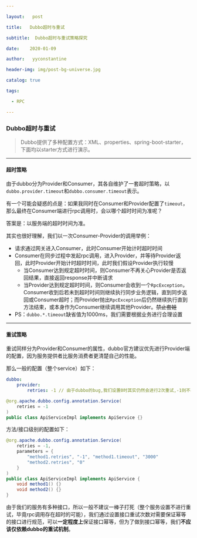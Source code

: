 ```yaml
---

layout:   post

title:   Dubbo超时与重试

subtitle:  Dubbo超时与重试策略探究

date:    2020-01-09

author:   yyconstantine

header-img: img/post-bg-universe.jpg

catalog: true

tags:

  - RPC

---
```


### Dubbo超时与重试

> Dubbo提供了多种配置方式：XML、properties、spring-boot-starter，下面均以starter方式进行演示。

---

#### 超时策略

由于dubbo分为Provider和Consumer，其各自维护了一套超时策略，以`dubbo.provider.timeout`和`dubbo.consumer.timeout`表示。

有一个可能会疑惑的点是：如果我同时在Consumer和Provider配置了`timeout`，那么最终在Consumer端进行rpc调用时，会以哪个超时时间为准呢？

答案是：以服务端的超时时间为准。

其实也很好理解，我们以一次Consumer-Provider的调用举例：

- 请求通过网关进入Consumer，此时Consumer开始计时超时时间
- Consumer在同步过程中发起rpc调用，进入Provider，并等待Provider返回，此时Provider开始计时超时时间，此时我们假设Provider执行较慢
  - 当Consumer达到规定超时时间，则Consumer不再关心Provider是否返回结果，直接返回response并中断请求
  - 当Provider达到规定超时时间，则Consumer会收到一个`RpcException`，Consumer收到后若未到超时时间则继续执行同步业务逻辑，直到同步返回或Consumer超时；而Provider抛出`RpcException`后仍然继续执行直到方法结束，或本身作为Consumer继续调用其他Provider。~~禁止套娃~~
- PS：`dubbo.*.timeout`缺省值为1000ms，我们需要根据业务进行合理设置

---

#### 重试策略

重试同样分为Provider和Consumer的属性，dubbo官方建议优先进行Provider端的配置，因为服务提供者比服务消费者更清楚自己的性能。

那么一般的配置（整个service）如下：

```yml
dubbo:
	provider:
		retries: -1 // 由于dubbo的bug,我们设置0时其实仍然会进行2次重试,-1则不再进行重试
```

```java
@org.apache.dubbo.config.annotation.Service(
    retries = -1
)
public class ApiServiceImpl implements ApiService {}
```

方法/接口级别的配置如下：

```java
@org.apache.dubbo.config.annotation.Service(
    retries = -1,
    parameters = {
        "method1.retries", "-1", "method1.timeout", "3000"
        "method2.retries", "0"
    }
)
public class ApiServiceImpl implements ApiService {
    void method1() {}
    void method2() {}
}
```

由于我们的服务有多种接口，所以一般不建议一棒子打死（整个服务设置不进行重试，毕竟rpc调用存在超时的可能），我们通过设置接口重试次数对需要保证幂等的接口进行规范，可以**一定程度上**保证接口幂等，但为了做到接口幂等，我们**不应该仅依赖dubbo的重试机制**。
